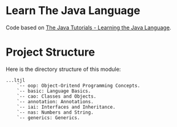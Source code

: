 # Learn The Java Language

Code based on [The Java Tutorials - Learning the Java Language](https://docs.oracle.com/javase/tutorial/java/index.html). 

# Project Structure

Here is the directory structure of this module:

```$xslt
...ltjl
    `-- oop: Object-Oritend Programming Concepts.
    `-- basic: Language Basics.
    `-- cao: Classes and Objects.
    `-- annotation: Annotations.
    `-- iai: Interfaces and Inheritance.
    `-- nas: Numbers and String.
    `-- generics: Generics.
```
